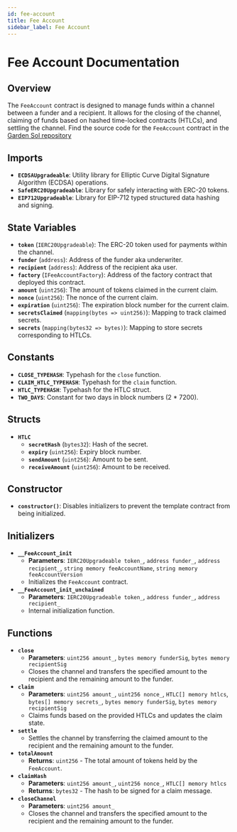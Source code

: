 ```yaml
---
id: fee-account
title: Fee Account
sidebar_label: Fee Account
---
```



# Fee Account Documentation

## Overview
The `FeeAccount` contract is designed to manage funds within a channel between a funder and a recipient. It allows for the closing of the channel, claiming of funds based on hashed time-locked contracts (HTLCs), and settling the channel. Find the source code for the `FeeAccount` contract in the [Garden Sol repository]()

## Imports
- **`ECDSAUpgradeable`**: Utility library for Elliptic Curve Digital Signature Algorithm (ECDSA) operations.
- **`SafeERC20Upgradeable`**: Library for safely interacting with ERC-20 tokens.
- **`EIP712Upgradeable`**: Library for EIP-712 typed structured data hashing and signing.

## State Variables
- **`token`** (`IERC20Upgradeable`): The ERC-20 token used for payments within the channel.
- **`funder`** (`address`): Address of the funder aka underwriter.
- **`recipient`** (`address`): Address of the recipient aka user.
- **`factory`** (`IFeeAccountFactory`): Address of the factory contract that deployed this contract.
- **`amount`** (`uint256`): The amount of tokens claimed in the current claim.
- **`nonce`** (`uint256`): The nonce of the current claim.
- **`expiration`** (`uint256`): The expiration block number for the current claim.
- **`secretsClaimed`** (`mapping(bytes => uint256)`): Mapping to track claimed secrets.
- **`secrets`** (`mapping(bytes32 => bytes)`): Mapping to store secrets corresponding to HTLCs.

## Constants
- **`CLOSE_TYPEHASH`**: Typehash for the `close` function.
- **`CLAIM_HTLC_TYPEHASH`**: Typehash for the `claim` function.
- **`HTLC_TYPEHASH`**: Typehash for the HTLC struct.
- **`TWO_DAYS`**: Constant for two days in block numbers (2 * 7200).

## Structs
- **`HTLC`**
  - **`secretHash`** (`bytes32`): Hash of the secret.
  - **`expiry`** (`uint256`): Expiry block number.
  - **`sendAmount`** (`uint256`): Amount to be sent.
  - **`receiveAmount`** (`uint256`): Amount to be received.

## Constructor
- **`constructor()`**: Disables initializers to prevent the template contract from being initialized.

## Initializers
- **`__FeeAccount_init`**
  - **Parameters**: `IERC20Upgradeable token_`, `address funder_`, `address recipient_`, `string memory feeAccountName`, `string memory feeAccountVersion`
  - Initializes the `FeeAccount` contract.
- **`__FeeAccount_init_unchained`**
  - **Parameters**: `IERC20Upgradeable token_`, `address funder_`, `address recipient_`
  - Internal initialization function.

## Functions
- **`close`**
  - **Parameters**: `uint256 amount_`, `bytes memory funderSig`, `bytes memory recipientSig`
  - Closes the channel and transfers the specified amount to the recipient and the remaining amount to the funder.
- **`claim`**
  - **Parameters**: `uint256 amount_`, `uint256 nonce_`, `HTLC[] memory htlcs`, `bytes[] memory secrets_`, `bytes memory funderSig`, `bytes memory recipientSig`
  - Claims funds based on the provided HTLCs and updates the claim state.
- **`settle`**
  - Settles the channel by transferring the claimed amount to the recipient and the remaining amount to the funder.
- **`totalAmount`**
  - **Returns**: `uint256` - The total amount of tokens held by the `FeeAccount`.
- **`claimHash`**
  - **Parameters**: `uint256 amount_`, `uint256 nonce_`, `HTLC[] memory htlcs`
  - **Returns**: `bytes32` - The hash to be signed for a claim message.
- **`closeChannel`**
  - **Parameters**: `uint256 amount_`
  - Closes the channel and transfers the specified amount to the recipient and the remaining amount to the funder.
